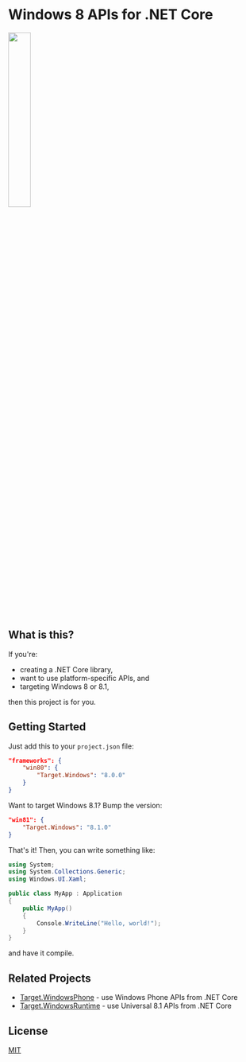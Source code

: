 # Windows 8 APIs for .NET Core

<img src="http://i.imgur.com/5dzr6Wi.png" width="30%"/>

## What is this?

If you're:

- creating a .NET Core library,
- want to use platform-specific APIs, and
- targeting Windows 8 or 8.1,

then this project is for you.

## Getting Started

Just add this to your `project.json` file:

```json
"frameworks": {
    "win80": {
        "Target.Windows": "8.0.0"
    }
}
```

Want to target Windows 8.1? Bump the version:

```json
"win81": {
    "Target.Windows": "8.1.0"
}
```

That's it! Then, you can write something like:

```csharp
using System;
using System.Collections.Generic;
using Windows.UI.Xaml;

public class MyApp : Application
{
    public MyApp()
    {
        Console.WriteLine("Hello, world!");
    }
}
```

and have it compile.

## Related Projects

- [Target.WindowsPhone](http://github.com/jamesqo/Target.WindowsPhone) - use Windows Phone APIs from .NET Core
- [Target.WindowsRuntime](http://github.com/jamesqo/Target.WindowsRuntime) - use Universal 8.1 APIs from .NET Core

## License

[MIT](LICENSE)
